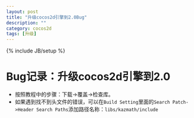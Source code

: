 ```yaml
---
layout: post
title: "升级cocos2d引擎到2.0Bug"
description: ""
category: cocos2d
tags: [升级]
---
```

{% include JB/setup %}

Bug记录：升级cocos2d引擎到2.0
=================

 - 按照教程中的步骤：下载->覆盖->检查库。
 - 如果遇到找不到头文件的错误，可以在`Build Setting`里面的`Search Patch->Header Search
   Paths`添加路径名称：`libs/kazmath/include`